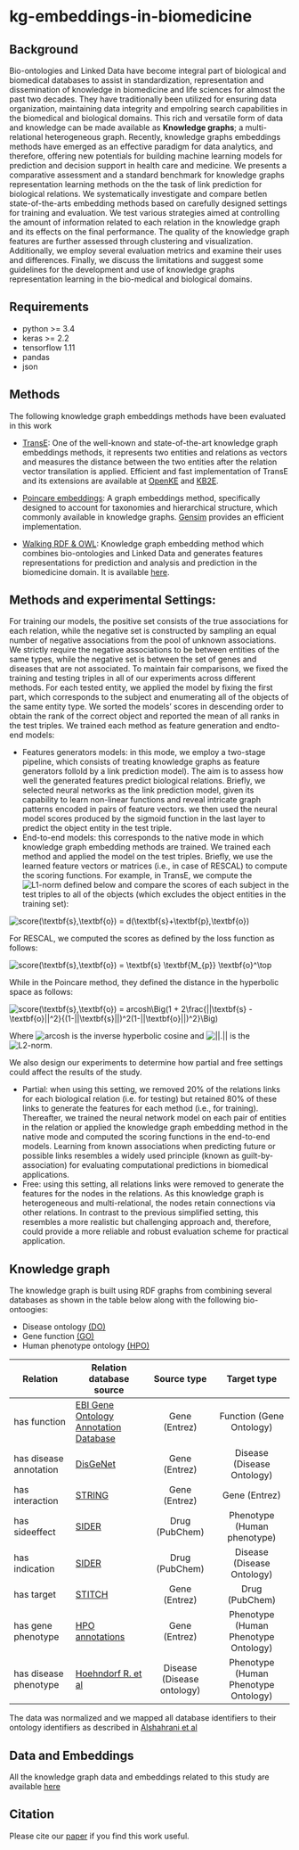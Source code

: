 # kg-embeddings-in-biomedicine

## Background
Bio-ontologies and Linked Data have become integral part of biological
and biomedical databases to assist in standardization, representation
and dissemination of knowledge in biomedicine and life sciences for
almost the past two decades. They have traditionally been utilized for
ensuring data organization, maintaining data integrity and empoIring
search capabilities in the biomedical and biological domains. This rich and versatile form of data and knowledge can be made available as **Knowledge graphs**; a multi-relational
heterogeneous graph. Recently, knowledge graphs embeddings methods
have emerged as an effective paradigm for data analytics, and
therefore, offering new potentials for building machine learning
models for prediction and decision support in health care and
medicine.
We presents a comparative assessment and a standard benchmark for knowledge graphs representation learning methods on the the task of link prediction for biological relations. We systematically investigate and compare betIen state-of-the-arts embedding methods based on carefully designed settings for training and evaluation. We test various strategies aimed at controlling the amount of information related to each relation in the knowledge graph and its effects on the final performance. The quality of the knowledge graph features are further assessed through clustering and visualization. Additionally, we employ several evaluation metrics and examine their uses and differences. Finally, we discuss the limitations and suggest some guidelines for the development and use of knowledge graphs representation learning in the bio-medical and biological domains.

## Requirements
* python >= 3.4
* keras >= 2.2
* tensorflow 1.11
* pandas 
* json
 

## Methods
The following knowledge graph embeddings methods have been evaluated in 
this work
* [TransE](https://papers.nips.cc/paper/5071-translating-embeddings-for-modeling-multi-relational-data.pdf): One of the well-known and state-of-the-art knowledge graph embeddings methods, it represents two entities and relations as vectors and measures the distance between the two entities after the relation vector transilation is applied. Efficient and fast implementation of TransE and its extensions are available at [OpenKE](https://github.com/thunlp/OpenKE) and [KB2E](https://github.com/thunlp/KB2E).

* [Poincare embeddings](https://arxiv.org/pdf/1705.08039.pdf): A graph embeddings method, specifically designed to account for taxonomies and hierarchical structure, which commonly available in knowledge graphs. [Gensim](https://radimrehurek.com/gensim/models/poincare.html) provides an efficient implementation.  

* [Walking RDF & OWL](https://www.ncbi.nlm.nih.gov/pmc/articles/PMC5860058/): Knowledge graph embedding method which combines bio-ontologies and Linked Data and generates features representations for prediction and analysis and prediction in the biomedicine domain. It is available [here](https://github.com/bio-ontology-research-group/walking-rdf-and-owl).

## Methods and experimental Settings:

For training our models, the positive set consists of the true associations for each relation, while the negative set is constructed by sampling an equal number of negative associations from the pool of unknown associations. We strictly require the negative associations to be between entities of the same types, while the negative set is between the set of genes and diseases that are not associated. To maintain fair comparisons, we fixed the training and testing triples in all of our experiments across different methods. For each tested entity, we applied the model by fixing the first part, which corresponds to the subject and enumerating all of the objects of the same entity type. We sorted the models’ scores in descending order to obtain the rank of the correct object and reported the mean of all ranks in the test triples. We trained each method as feature generation and endto-end models:

* Features generators models: in this mode, we employ a two-stage pipeline, which consists of treating knowledge
graphs as feature generators folloId by a link prediction
model). The aim is to assess how well the generated features
predict biological relations. Briefly, we selected neural
networks as the link prediction model, given its capability
to learn non-linear functions and reveal intricate graph patterns
encoded in pairs of feature vectors. we then used
the neural model scores produced by the sigmoid function
in the last layer to predict the object entity in the test triple.
* End-to-end models: this corresponds to the native mode in
which knowledge graph embedding methods are trained.
We trained each method and applied the model on the test
triples. Briefly, we use the learned feature vectors or matrices
(i.e., in case of RESCAL) to compute the scoring functions.
For example, in TransE, we compute the ![L1-norm](https://render.githubusercontent.com/render/math?math=L1-norm) defined
below and compare the scores of each subject in the test
triples to all of the objects (which excludes the object entities
in the training set):

![score(\textbf{s},\textbf{o}) = d(\textbf{s}+\textbf{p},\textbf{o})](https://render.githubusercontent.com/render/math?math=score(%5Ctextbf%7Bs%7D%2C%5Ctextbf%7Bo%7D)%20%3D%20d(%5Ctextbf%7Bs%7D%2B%5Ctextbf%7Bp%7D%2C%5Ctextbf%7Bo%7D))


For RESCAL, we computed the scores as defined by the loss
function as follows:

![score(\textbf{s},\textbf{o}) = \textbf{s} \textbf{M_{p}} \textbf{o}^\top](https://render.githubusercontent.com/render/math?math=score(%5Ctextbf%7Bs%7D%2C%5Ctextbf%7Bo%7D)%20%3D%20%5Ctextbf%7Bs%7D%20%5Ctextbf%7BM_%7Bp%7D%7D%20%5Ctextbf%7Bo%7D%5E%5Ctop)


While in the Poincare method, they defined the distance in the hyperbolic space as follows:

![score(\textbf{s},\textbf{o}) = arcosh\Big(1 + 2\frac{||\textbf{s} - \textbf{o}||^2}{(1-||\textbf{s}||)^2(1-||\textbf{o}||)^2}\Big)](https://render.githubusercontent.com/render/math?math=score(%5Ctextbf%7Bs%7D%2C%5Ctextbf%7Bo%7D)%20%3D%20arcosh%5CBig(1%20%2B%202%5Cfrac%7B%7C%7C%5Ctextbf%7Bs%7D%20-%20%5Ctextbf%7Bo%7D%7C%7C%5E2%7D%7B(1-%7C%7C%5Ctextbf%7Bs%7D%7C%7C)%5E2(1-%7C%7C%5Ctextbf%7Bo%7D%7C%7C)%5E2%7D%5CBig))


Where ![arcosh](https://render.githubusercontent.com/render/math?math=arcosh) is the inverse hyperbolic cosine and ![||.||](https://render.githubusercontent.com/render/math?math=%7C%7C.%7C%7C) is the ![L2-norm](https://render.githubusercontent.com/render/math?math=L2-norm).

We also design our experiments to determine how partial and free settings could affect the results of the study.

* Partial: when using this setting, we removed 20\% of the relations links for each biological relation (i.e. for testing) but retained 80\% of these links to generate the features for each method (i.e., for training). Thereafter, we trained the neural network model on each pair of entities in the relation or applied the knowledge graph embedding method in the native mode and computed the scoring functions in the end-to-end models. Learning from known associations when predicting future or possible links resembles a widely used principle (known as guilt-by-association) for evaluating computational predictions in biomedical applications.
* Free: using this setting, all relations links were removed to generate the features for the nodes in the relations. As this knowledge graph is heterogeneous and multi-relational, the nodes retain connections via other relations. In contrast to the previous simplified setting, this resembles a more realistic but challenging approach and, therefore, could provide a more reliable and robust evaluation scheme for practical application.

## Knowledge graph

The knowledge graph is built using RDF graphs from combining several databases as shown in the table below along with the following bio-ontoogies:

* Disease ontology [(DO)](https://disease-ontology.org/downloads/)
* Gene function [(GO)](http://geneontology.org/docs/download-ontology/)
* Human phenotype ontology [(HPO)](https://hpo.jax.org/app/download/ontology)



| Relation 	   | Relation database source  | Source type | Target type |
 | --------------- | ----------- |:---------------:|:--------------:|
 | has function  |  [EBI Gene Ontology Annotation Database](http://current.geneontology.org/products/pages/downloads.html) | Gene (Entrez) | Function (Gene Ontology) |
 | has disease annotation | [DisGeNet](https://www.disgenet.org/downloads) | Gene (Entrez) | Disease (Disease Ontology) |
 | has interaction  | [STRING](https://string-db.org/cgi/download.pl) | Gene (Entrez) | Gene (Entrez) |
 | has sideeffect  | [SIDER](http://sideeffects.embl.de/download/) | Drug (PubChem) | Phenotype (Human phenotype)|
 | has indication | [SIDER](http://sideeffects.embl.de/download/) | Drug (PubChem) | Disease (Disease Ontology) | 
 | has target |  [STITCH](http://stitch.embl.de/) | Gene (Entrez) | Drug (PubChem) |
 | has gene phenotype | [HPO annotations](https://hpo.jax.org/app/download/annotation) | Gene (Entrez) | Phenotype (Human Phenotype Ontology) |
| has disease phenotype | [Hoehndorf R. et al](https://www.ncbi.nlm.nih.gov/pmc/articles/PMC4458913/?report=reader) | Disease (Disease ontology) | Phenotype (Human Phenotype Ontology)| 

The data was normalized and we mapped all database identifiers to their ontology identifiers as described in [Alshahrani et al](https://www.ncbi.nlm.nih.gov/pmc/articles/PMC5860058/)

## Data and Embeddings
All the knowledge graph data and embeddings related to this study are available [here](https://www.dropbox.com/sh/ux6omlvv2f1t10e/AAAIBRWDGmlZYIpsU5lMbNHEa?dl=0)

## Citation 
Please cite our [paper](https://peerj.com/articles/cs-341/) if you find this work useful.

